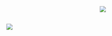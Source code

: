
<div align="center">
	<img src="https://files.catbox.moe/tuqhpw.png">
</div>‎ ‎  ‎  ‎  ‎  ‎  ‎ ‎  ‎  ‎  ‎  ‎  ‎ ‎  ‎  ‎  ‎  ‎

![](https://komarev.com/ghpvc/?username=your-github-username&base=250&color=#ee2714)
